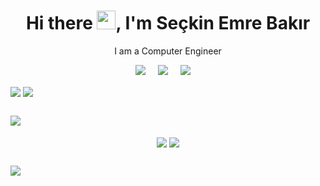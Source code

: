 <h1 align='center'> Hi there <img src="https://user-images.githubusercontent.com/53148314/120832912-d7576900-c569-11eb-8de9-71da3412c259.gif" height="30">, I'm Seçkin Emre Bakır</h1>

<p align='center'>
  I am a Computer Engineer  
</p>

<p align='center'>
  <a href="https://github.com/sebakir"><img src="https://img.shields.io/badge/gist-100000?style=for-the-badge&logo=github&logoColor=white" /></a>&nbsp;&nbsp;&nbsp;&nbsp;
  <a href="https://www.linkedin.com/in/se%C3%A7kin-bak%C4%B1r-ba33bb191/"><img src="https://img.shields.io/badge/linkedin-%230077B5.svg?&style=for-the-badge&logo=linkedin&logoColor=white" /></a>&nbsp;&nbsp;&nbsp;&nbsp;
 <a href="mailto:seckin.bakir07@gmail.com"><img src="https://img.shields.io/badge/Outlook-0078D4.svg?&style=for-the-badge&logo=microsoft%20outlook&logoColor=white" /></a>&nbsp;&nbsp;&nbsp;&nbsp;
</p>


<a href="https://github.com/sebakir"><img align="center" src="https://github-readme-stats.vercel.app/api?username=sebakir&show_icons=true&bg_color=0d1117&text_color=bdc3c7&title_color=F4D03E&icon_color=F4D03E&hide_border=true" /></a>
<a href="https://github.com/sebakir"><img align="center" src="https://github-readme-stats.vercel.app/api/top-langs/?username=sebakir&bg_color=0d1117&text_color=bdc3c7&title_color=F4D03E&hide_border=true&layout=compact&langs_count=10" /></a>

## <a href="https://github.com/sebakir?tab=repositories"><img src="https://img.shields.io/badge/I'm working on-100000?style=for-the-badge&logo=github&logoColor=white" /></a>

<p align='center'>
<a href="https://github.com/sebakir/HrmsProject"><img align="center" src="https://github-readme-stats.vercel.app/api/pin/?username=sebakir&repo=HrmsProject&title_color=fff&icon_color=F4D03E&text_color=9f9f9f&bg_color=0d1117&border_color=30363D" /></a>
<a href="https://github.com/sebakir/ReCapProject"><img align="center" src="https://github-readme-stats.vercel.app/api/pin/?username=sebakir&repo=ReCapProject&title_color=fff&icon_color=F4D03E&text_color=9f9f9f&bg_color=0d1117&border_color=30363D"/></a>
</p>

## <a href="https://github.com/sebakir"><img src="https://img.shields.io/badge/Latest-Gists-100000?style=for-the-badge&logo=github&logoColor=white" /></a>
